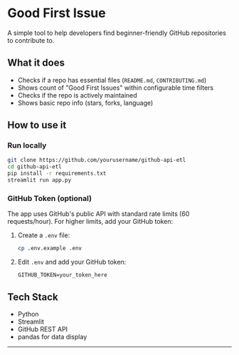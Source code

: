 # Good First Issue

A simple tool to help developers find beginner-friendly GitHub repositories to contribute to.

## What it does

- Checks if a repo has essential files (`README.md`, `CONTRIBUTING.md`)
- Shows count of "Good First Issues" within configurable time filters
- Checks if the repo is actively maintained
- Shows basic repo info (stars, forks, language)

## How to use it

### Run locally
```bash
git clone https://github.com/yourusername/github-api-etl
cd github-api-etl
pip install -r requirements.txt
streamlit run app.py
```

### GitHub Token (optional)
The app uses GitHub's public API with standard rate limits (60 requests/hour). For higher limits, add your GitHub token:

1. Create a `.env` file:
   ```bash
   cp .env.example .env
   ```
2. Edit `.env` and add your GitHub token:
   ```
   GITHUB_TOKEN=your_token_here
   ```

## Tech Stack

- Python
- Streamlit
- GitHub REST API
- pandas for data display

---
